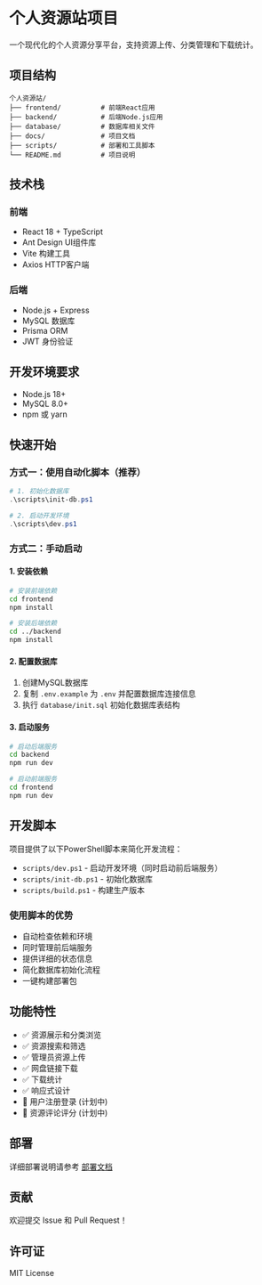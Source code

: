 # 个人资源站项目

一个现代化的个人资源分享平台，支持资源上传、分类管理和下载统计。

## 项目结构

```
个人资源站/
├── frontend/          # 前端React应用
├── backend/           # 后端Node.js应用
├── database/          # 数据库相关文件
├── docs/              # 项目文档
├── scripts/           # 部署和工具脚本
└── README.md          # 项目说明
```

## 技术栈

### 前端
- React 18 + TypeScript
- Ant Design UI组件库
- Vite 构建工具
- Axios HTTP客户端

### 后端
- Node.js + Express
- MySQL 数据库
- Prisma ORM
- JWT 身份验证

## 开发环境要求

- Node.js 18+
- MySQL 8.0+
- npm 或 yarn

## 快速开始

### 方式一：使用自动化脚本（推荐）

```powershell
# 1. 初始化数据库
.\scripts\init-db.ps1

# 2. 启动开发环境
.\scripts\dev.ps1
```

### 方式二：手动启动

#### 1. 安装依赖

```bash
# 安装前端依赖
cd frontend
npm install

# 安装后端依赖
cd ../backend
npm install
```

#### 2. 配置数据库

1. 创建MySQL数据库
2. 复制 `.env.example` 为 `.env` 并配置数据库连接信息
3. 执行 `database/init.sql` 初始化数据库表结构

#### 3. 启动服务

```bash
# 启动后端服务
cd backend
npm run dev

# 启动前端服务
cd frontend
npm run dev
```

## 开发脚本

项目提供了以下PowerShell脚本来简化开发流程：

- `scripts/dev.ps1` - 启动开发环境（同时启动前后端服务）
- `scripts/init-db.ps1` - 初始化数据库
- `scripts/build.ps1` - 构建生产版本

### 使用脚本的优势

- 自动检查依赖和环境
- 同时管理前后端服务
- 提供详细的状态信息
- 简化数据库初始化流程
- 一键构建部署包

## 功能特性

- ✅ 资源展示和分类浏览
- ✅ 资源搜索和筛选
- ✅ 管理员资源上传
- ✅ 网盘链接下载
- ✅ 下载统计
- ✅ 响应式设计
- 🚧 用户注册登录 (计划中)
- 🚧 资源评论评分 (计划中)

## 部署

详细部署说明请参考 [部署文档](docs/deployment.md)

## 贡献

欢迎提交 Issue 和 Pull Request！

## 许可证

MIT License